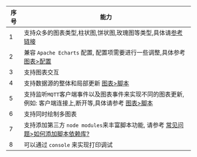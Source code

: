 | 序号 | 能力                                                                                                                             |
| ---- | -------------------------------------------------------------------------------------------------------------------------------- |
| 1    | 支持众多的图表类型,柱状图,饼状图,玫瑰图等类型,具体请[参考链接](https://echarts.apache.org/examples/zh/index.html)                |
| 2    | 兼容 `Apache Echarts` 配置, 配置项需要进行一些调整,具体参考 [图表>配置](zh-cn/chart/option.md)                                   |
| 3    | 支持图表交互                                                                                                                     |
| 4    | 支持数据源的整体和局部更新 [图表>脚本](zh-cn/chart/script.md)                                                                    |
| 5    | 支持监听`MQTT`客户端事件以及图表事件来实现不同的图表更新,例如: 客户端连接上,断开等,具体请参考 [图表>脚本](zh-cn/chart/script.md) |
| 6    | 支持同时绘制多图表                                                                                                               |
| 7    | 支持添加第三方 `node modules`来丰富脚本功能, 请参考 [常见问题>如何添加脚本依赖库?](zh-cn/question/how-to-add-support-modules.md) |
| 8    | 可以通过 `console` 来实现打印调试                                                                                                |
